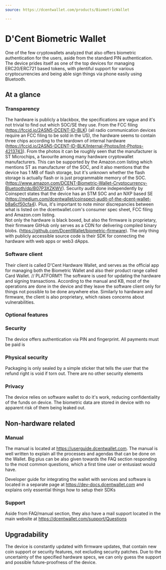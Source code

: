 ```yaml
---
source: https://dcentwallet.com/products/BiometricWallet

---
```

# D'Cent Biometric Wallet
One of the few cryptowallets analyzed that also offers biometric authentication for the users, aside from the standard PIN authentication. The device prides itself as one of the top devices for managing ERC20/ERC721 based tokens, with plentiful support for various cryptocurrencies and being able sign things via phone easily using Bluetooth.

## At a glance

### Transparency
The hardware is publicly a blackbox, the specifications are vague and it's not trivial to find out which SOC/SE they use. From the FCC filing (https://fccid.io/2ASN5-DCENT-ID-BLK) (all radio communication devices require an FCC filing to be sold in the US), the hardware seems to contain three chips according to the teardown of internal hardware (https://fccid.io/2ASN5-DCENT-ID-BLK/Internal-Photos/Int-Photos-4213743). From the photos it can be roughly seen that the manufacturer is ST Microchips, a favourite among many hardware cryptowallet manufacturers.
This can be supported by the Amazon.com listing which mentions ST as manufacturer of the SOC, and it also mentions that the device has 1 MB of flash storage, but it's unknown whether the flash storage is actually flash or is just programmable memory of the SOC. (https://www.amazon.com/DCENT-Biometric-Wallet-Cryptocurrency-Bluetooth/dp/B07P3XZKWV).
Security audit done independently by Coinspect states that the device has an STM SOC and an NXP based SE (https://medium.com/dcentwallet/coinspect-audit-of-the-dcent-wallet-b8a6cf50cfa4).
Plus, it's important to note minor discrepancies between what is listed on the dcentwallet.com's consumer spec sheet, FCC filing and Amazon.com listing.  
Not only the hardware is black boxed, but also the firmware is proprietary, their firmware GitHub only serves as a CDN for delivering compiled binary blobs. (https://github.com/DcentWallet/biometric-firmware).
The only thing with publicly accessible source code is their SDK for connecting the hardware with web apps or web3 dApps.

### Software client
Their client is called D'Cent Hardware Wallet, and serves as the official app for managing both the Biometric Wallet and also their product range called Card Wallet. // PLATFORM?!
The software is used for updating the hardware and signing transactions. According to the manual and KB, most of the operations are done in the device and they leave the software client only for things not possible to be done anywhere else.
Similarly to hardware and firmware, the client is also proprietary, which raises concerns about vulnerabilities.
### Optional features


### Security
The device offers authentication via PIN and fingerprint. All payments must be paid is

### Physical security
Packaging is only sealed by a simple sticker that tells the user that the refund right is void if torn out. There are no other security elements

### Privacy
The device relies on software wallet to do it's work, reducing confidentiality of the funds on device.
The biometric data are stored in device with no apparent risk of them being leaked out.

## Non-hardware related

### Manual
The manual is located at https://userguide.dcentwallet.com. The manual is well written to explain all the processes and agendas that can be done on the Wallet. Big plus can be also given towards the FAQ section responding to the most common questions, which a first time user or entusiast would have.

Developer guide for integrating the wallet with services and software is located in a separate page at https://dev-docs.dcentwallet.com and explains only essential things how to setup their SDKs
### Support
Aside from FAQ/manual section, they also have a mail support located in the main website at https://dcentwallet.com/support/Questions

## Upgradability
The device is constantly updated with firmware updates, that contain new coin support or security features, not excluding security patches. Due to the uncertainty of the specified hardware specs, we can only guess the support and possible future-proofness of the device. 